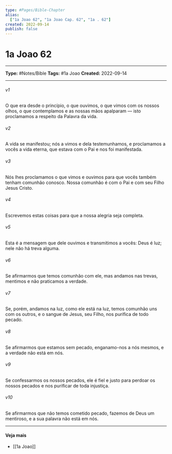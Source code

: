 ```yaml
---
type: #Pages/Bible-Chapter
alias:
  ["1a Joao 62", "1a Joao Cap. 62", "1a . 62"]
created: 2022-09-14
publish: false
---
```


# 1a Joao 62

---

**Type:** #Notes/Bible
**Tags:** #1a Joao
**Created:** 2022-09-14

---

###### v1
O que era desde o princípio, o que ouvimos, o que vimos com os nossos olhos, o que contemplamos e as nossas mãos apalparam — isto proclamamos a respeito da Palavra da vida.
###### v2
A vida se manifestou; nós a vimos e dela testemunhamos, e proclamamos a vocês a vida eterna, que estava com o Pai e nos foi manifestada.
###### v3
Nós lhes proclamamos o que vimos e ouvimos para que vocês também tenham comunhão conosco. Nossa comunhão é com o Pai e com seu Filho Jesus Cristo.
###### v4
Escrevemos estas coisas para que a nossa alegria seja completa.
###### v5
Esta é a mensagem que dele ouvimos e transmitimos a vocês: Deus é luz; nele não há treva alguma.
###### v6
Se afirmarmos que temos comunhão com ele, mas andamos nas trevas, mentimos e não praticamos a verdade.
###### v7
Se, porém, andamos na luz, como ele está na luz, temos comunhão uns com os outros, e o sangue de Jesus, seu Filho, nos purifica de todo pecado.
###### v8
Se afirmarmos que estamos sem pecado, enganamo-nos a nós mesmos, e a verdade não está em nós.
###### v9
Se confessarmos os nossos pecados, ele é fiel e justo para perdoar os nossos pecados e nos purificar de toda injustiça.
###### v10
Se afirmarmos que não temos cometido pecado, fazemos de Deus um mentiroso, e a sua palavra não está em nós.


---

#### Veja mais

- [[1a Joao]]
